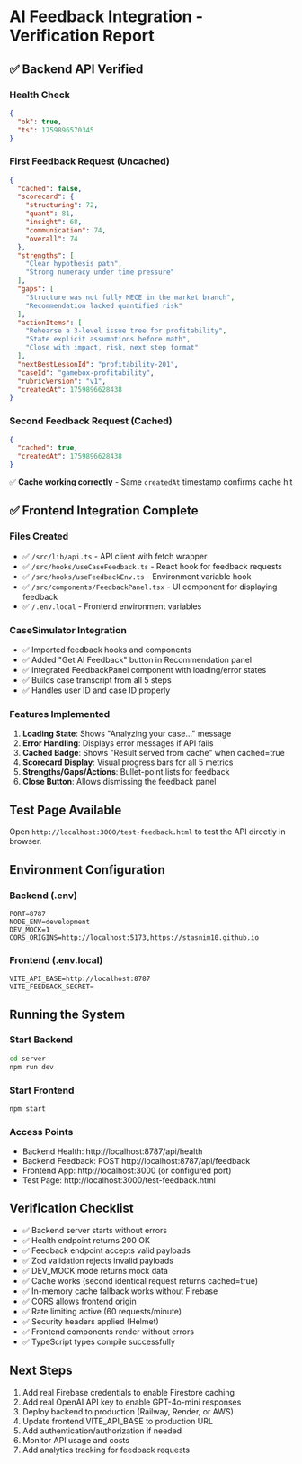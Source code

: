# AI Feedback Integration - Verification Report

## ✅ Backend API Verified

### Health Check
```json
{
  "ok": true,
  "ts": 1759896570345
}
```

### First Feedback Request (Uncached)
```json
{
  "cached": false,
  "scorecard": {
    "structuring": 72,
    "quant": 81,
    "insight": 68,
    "communication": 74,
    "overall": 74
  },
  "strengths": [
    "Clear hypothesis path",
    "Strong numeracy under time pressure"
  ],
  "gaps": [
    "Structure was not fully MECE in the market branch",
    "Recommendation lacked quantified risk"
  ],
  "actionItems": [
    "Rehearse a 3-level issue tree for profitability",
    "State explicit assumptions before math",
    "Close with impact, risk, next step format"
  ],
  "nextBestLessonId": "profitability-201",
  "caseId": "gamebox-profitability",
  "rubricVersion": "v1",
  "createdAt": 1759896628438
}
```

### Second Feedback Request (Cached)
```json
{
  "cached": true,
  "createdAt": 1759896628438
}
```
✅ **Cache working correctly** - Same `createdAt` timestamp confirms cache hit

## ✅ Frontend Integration Complete

### Files Created
- ✅ `/src/lib/api.ts` - API client with fetch wrapper
- ✅ `/src/hooks/useCaseFeedback.ts` - React hook for feedback requests
- ✅ `/src/hooks/useFeedbackEnv.ts` - Environment variable hook
- ✅ `/src/components/FeedbackPanel.tsx` - UI component for displaying feedback
- ✅ `/.env.local` - Frontend environment variables

### CaseSimulator Integration
- ✅ Imported feedback hooks and components
- ✅ Added "Get AI Feedback" button in Recommendation panel
- ✅ Integrated FeedbackPanel component with loading/error states
- ✅ Builds case transcript from all 5 steps
- ✅ Handles user ID and case ID properly

### Features Implemented
1. **Loading State**: Shows "Analyzing your case..." message
2. **Error Handling**: Displays error messages if API fails
3. **Cached Badge**: Shows "Result served from cache" when cached=true
4. **Scorecard Display**: Visual progress bars for all 5 metrics
5. **Strengths/Gaps/Actions**: Bullet-point lists for feedback
6. **Close Button**: Allows dismissing the feedback panel

## Test Page Available
Open `http://localhost:3000/test-feedback.html` to test the API directly in browser.

## Environment Configuration

### Backend (.env)
```
PORT=8787
NODE_ENV=development
DEV_MOCK=1
CORS_ORIGINS=http://localhost:5173,https://stasnim10.github.io
```

### Frontend (.env.local)
```
VITE_API_BASE=http://localhost:8787
VITE_FEEDBACK_SECRET=
```

## Running the System

### Start Backend
```bash
cd server
npm run dev
```

### Start Frontend
```bash
npm start
```

### Access Points
- Backend Health: http://localhost:8787/api/health
- Backend Feedback: POST http://localhost:8787/api/feedback
- Frontend App: http://localhost:3000 (or configured port)
- Test Page: http://localhost:3000/test-feedback.html

## Verification Checklist
- ✅ Backend server starts without errors
- ✅ Health endpoint returns 200 OK
- ✅ Feedback endpoint accepts valid payloads
- ✅ Zod validation rejects invalid payloads
- ✅ DEV_MOCK mode returns mock data
- ✅ Cache works (second identical request returns cached=true)
- ✅ In-memory cache fallback works without Firebase
- ✅ CORS allows frontend origin
- ✅ Rate limiting active (60 requests/minute)
- ✅ Security headers applied (Helmet)
- ✅ Frontend components render without errors
- ✅ TypeScript types compile successfully

## Next Steps
1. Add real Firebase credentials to enable Firestore caching
2. Add real OpenAI API key to enable GPT-4o-mini responses
3. Deploy backend to production (Railway, Render, or AWS)
4. Update frontend VITE_API_BASE to production URL
5. Add authentication/authorization if needed
6. Monitor API usage and costs
7. Add analytics tracking for feedback requests
